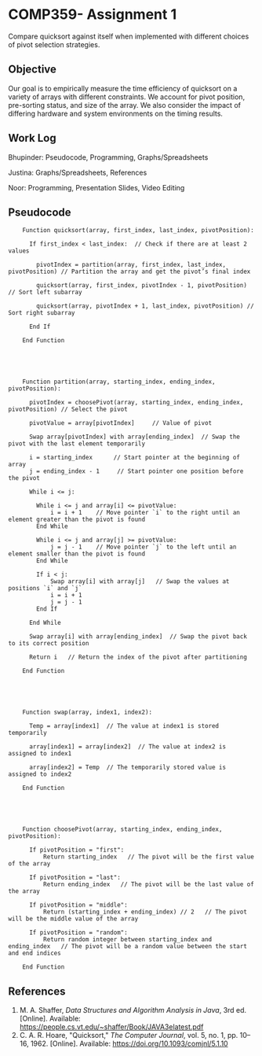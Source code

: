 # COMP359- Assignment 1 
Compare quicksort against itself when implemented with different choices of pivot selection strategies.

## Objective

Our goal is to empirically measure the time efficiency of quicksort on a variety of arrays with different constraints. We account for pivot position, pre-sorting status, and size of the array. We also consider the impact of differing hardware and system environments on the timing results. 

## Work Log 

Bhupinder: Pseudocode, Programming, Graphs/Spreadsheets

Justina: Graphs/Spreadsheets, References

Noor: Programming, Presentation Slides, Video Editing




## Pseudocode

        Function quicksort(array, first_index, last_index, pivotPosition):
  
          If first_index < last_index:  // Check if there are at least 2 values

            pivotIndex = partition(array, first_index, last_index, pivotPosition) // Partition the array and get the pivot’s final index

            quicksort(array, first_index, pivotIndex - 1, pivotPosition) // Sort left subarray

            quicksort(array, pivotIndex + 1, last_index, pivotPosition) // Sort right subarray

          End If

        End Function




        
        Function partition(array, starting_index, ending_index, pivotPosition):
  
          pivotIndex = choosePivot(array, starting_index, ending_index, pivotPosition) // Select the pivot
  
          pivotValue = array[pivotIndex]     // Value of pivot
  
          Swap array[pivotIndex] with array[ending_index]  // Swap the pivot with the last element temporarily
  
          i = starting_index      // Start pointer at the beginning of array
          j = ending_index - 1     // Start pointer one position before the pivot
  
          While i <= j: 
    
            While i <= j and array[i] <= pivotValue:   			
                i = i + 1    // Move pointer `i` to the right until an element greater than the pivot is found
            End While
    
            While i <= j and array[j] >= pivotValue:
                j = j - 1    // Move pointer `j` to the left until an element smaller than the pivot is found
            End While
    
            If i < j:    
                Swap array[i] with array[j]   // Swap the values at positions `i` and `j`
                i = i + 1
                j = j - 1
            End If
    
          End While
  
          Swap array[i] with array[ending_index]  // Swap the pivot back to its correct position
      
          Return i   // Return the index of the pivot after partitioning
  
        End Function




      
        Function swap(array, index1, index2):
  
          Temp = array[index1]  // The value at index1 is stored temporarily
      
          array[index1] = array[index2]  // The value at index2 is assigned to index1
      
          array[index2] = Temp  // The temporarily stored value is assigned to index2
  
        End Function




        
        Function choosePivot(array, starting_index, ending_index, pivotPosition):
    
          If pivotPosition = "first":
              Return starting_index   // The pivot will be the first value of the array
      
          If pivotPosition = "last":
              Return ending_index   // The pivot will be the last value of the array
      
          If pivotPosition = "middle":
              Return (starting_index + ending_index) // 2   // The pivot will be the middle value of the array
      
          If pivotPosition = "random":
              Return random integer between starting_index and ending_index   // The pivot will be a random value between the start and end indices
    
        End Function
    
          

## References
1. M. A. Shaffer, *Data Structures and Algorithm Analysis in Java*, 3rd ed. [Online]. Available: https://people.cs.vt.edu/~shaffer/Book/JAVA3elatest.pdf
2. C. A. R. Hoare, "Quicksort," *The Computer Journal*, vol. 5, no. 1, pp. 10–16, 1962. [Online]. Available: https://doi.org/10.1093/comjnl/5.1.10
